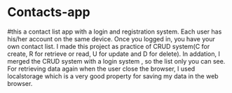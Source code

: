 # Contacts-app
#this a contact list app with a login and registration system. Each user has his/her account on the same device. Once you logged in, you have your own contact list. I made this project as practice of CRUD system(C for create, R for retrieve or read, U for update and D for delete). In addation, I merged the CRUD system with a login system , so the list only you can see. For retrieving data again when the user close the browser, I used localstorage which is a very good property for saving my data in the web browser.
